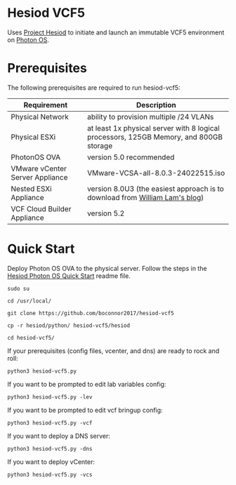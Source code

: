 # Hesiod VCF5
Uses [Project Hesiod](https://github.com/boconnor2017/hesiod) to initiate and launch an immutable VCF5 environment on [Photon OS](https://vmware.github.io/photon/).

# Prerequisites
The following prerequisites are required to run hesiod-vcf5:

| Requirement | Description |
|-------------|-------------|
| Physical Network | ability to provision multiple /24 VLANs |
| Physical ESXi | at least 1x physical server with 8 logical processors, 125GB Memory, and 800GB storage |
| PhotonOS OVA | version 5.0 recommended |
| VMware vCenter Server Appliance | VMware-VCSA-all-8.0.3-24022515.iso |
| Nested ESXi Appliance | version 8.0U3 (the easiest approach is to download from [William Lam's blog](https://williamlam.com/nested-virtualization/nested-esxi-virtual-appliance)) |
| VCF Cloud Builder Appliance | version 5.2 |

# Quick Start
Deploy Photon OS OVA to the physical server. Follow the steps in the [Hesiod Photon OS Quick Start](https://github.com/boconnor2017/hesiod/blob/main/photon/readme.md) readme file. 

```
sudo su
```
```
cd /usr/local/
```
```
git clone https://github.com/boconnor2017/hesiod-vcf5
```
```
cp -r hesiod/python/ hesiod-vcf5/hesiod
```
```
cd hesiod-vcf5/
```
If your prerequisites (config files, vcenter, and dns) are ready to rock and roll:
```
python3 hesiod-vcf5.py 
```
If you want to be prompted to edit lab variables config:
```
python3 hesiod-vcf5.py -lev
```
If you want to be prompted to edit vcf bringup config:
```
python3 hesiod-vcf5.py -vcf
```
If you want to deploy a DNS server:
```
python3 hesiod-vcf5.py -dns
```
If you want to deploy vCenter:
```
python3 hesiod-vcf5.py -vcs
```